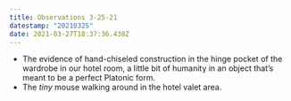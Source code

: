 ```yaml
---
title: Observations 3-25-21
datestamp: "20210325"
date: 2021-03-27T18:37:36.438Z
---
```

- The evidence of hand-chiseled construction in the hinge pocket of the wardrobe in our hotel room, a little bit of humanity in an object that’s meant to be a perfect Platonic form.
- The *tiny* mouse walking around in the hotel valet area.